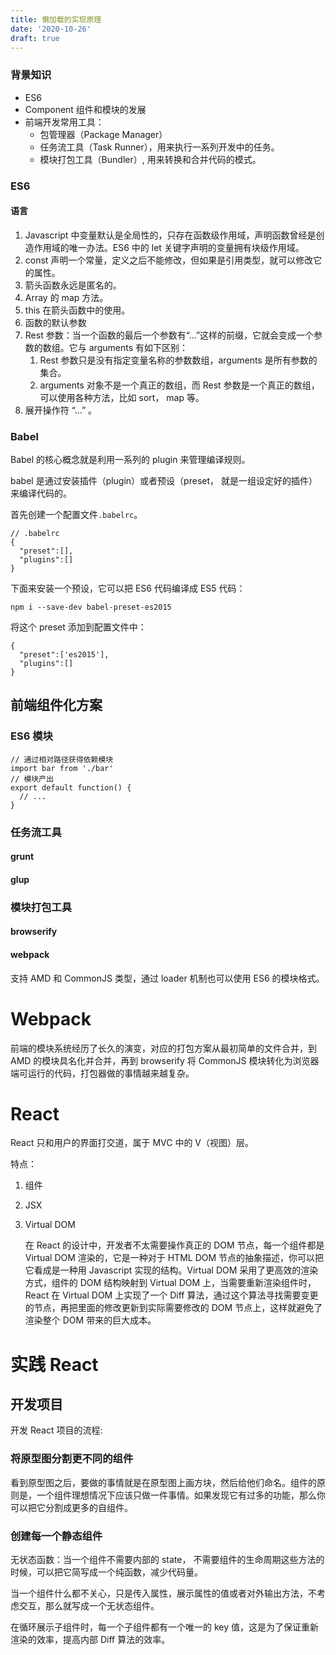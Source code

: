 ```yaml
---
title: 懒加载的实现原理
date: '2020-10-26'
draft: true
---
```


### 背景知识

- ES6
- Component 组件和模块的发展
- 前端开发常用工具：
  - 包管理器（Package Manager）
  - 任务流工具（Task Runner），用来执行一系列开发中的任务。
  - 模块打包工具（Bundler）, 用来转换和合并代码的模式。

### ES6

#### 语言

1. Javascript 中变量默认是全局性的，只存在函数级作用域，声明函数曾经是创造作用域的唯一办法。ES6 中的 let 关键字声明的变量拥有块级作用域。
2. const 声明一个常量，定义之后不能修改，但如果是引用类型，就可以修改它的属性。
3. 箭头函数永远是匿名的。
4. Array 的 map 方法。
5. this 在箭头函数中的使用。
6. 函数的默认参数
7. Rest 参数：当一个函数的最后一个参数有“...”这样的前缀，它就会变成一个参数的数组。它与 arguments 有如下区别：
   1. Rest 参数只是没有指定变量名称的参数数组，arguments 是所有参数的集合。
   2. arguments 对象不是一个真正的数组，而 Rest 参数是一个真正的数组，可以使用各种方法，比如 sort， map 等。
8. 展开操作符 “...” 。

### Babel

Babel 的核心概念就是利用一系列的 plugin 来管理编译规则。

babel 是通过安装插件（plugin）或者预设（preset， 就是一组设定好的插件）来编译代码的。

首先创建一个配置文件`.babelrc`。

```
// .babelrc
{
  "preset":[],
  "plugins":[]
}
```

下面来安装一个预设，它可以把 ES6 代码编译成 ES5 代码：

```
npm i --save-dev babel-preset-es2015
```

将这个 preset 添加到配置文件中：

```
{
  "preset":['es2015'],
  "plugins":[]
}
```

## 前端组件化方案

### ES6 模块

```
// 通过相对路径获得依赖模块
import bar from './bar'
// 模块产出
export default function() {
  // ...
}
```

### 任务流工具

#### grunt

#### glup

### 模块打包工具

#### browserify

#### webpack

支持 AMD 和 CommonJS 类型，通过 loader 机制也可以使用 ES6 的模块格式。

# Webpack

前端的模块系统经历了长久的演变，对应的打包方案从最初简单的文件合并，到 AMD 的模块具名化并合并，再到 browserify 将 CommonJS 模块转化为浏览器端可运行的代码，打包器做的事情越来越复杂。

# React

React 只和用户的界面打交道，属于 MVC 中的 V（视图）层。

特点：

1. 组件

2. JSX

3. Virtual DOM

   在 React 的设计中，开发者不太需要操作真正的 DOM 节点，每一个组件都是 Virtual DOM 渲染的，它是一种对于 HTML DOM 节点的抽象描述，你可以把它看成是一种用 Javascript 实现的结构。Virtual DOM 采用了更高效的渲染方式，组件的 DOM 结构映射到 Virtual DOM 上，当需要重新渲染组件时，React 在 Virtual DOM 上实现了一个 Diff 算法，通过这个算法寻找需要变更的节点，再把里面的修改更新到实际需要修改的 DOM 节点上，这样就避免了渲染整个 DOM 带来的巨大成本。

# 实践 React

## 开发项目

开发 React 项目的流程:

### 将原型图分割更不同的组件

看到原型图之后，要做的事情就是在原型图上画方块，然后给他们命名。组件的原则是，一个组件理想情况下应该只做一件事情。如果发现它有过多的功能，那么你可以把它分割成更多的自组件。

### 创建每一个静态组件

无状态函数：当一个组件不需要内部的 state， 不需要组件的生命周期这些方法的时候，可以把它简写成一个纯函数，减少代码量。

当一个组件什么都不关心，只是传入属性，展示属性的值或者对外输出方法，不考虑交互，那么就写成一个无状态组件。

在循环展示子组件时，每一个子组件都有一个唯一的 key 值，这是为了保证重新渲染的效率，提高内部 Diff 算法的效率。

